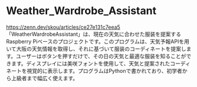 # Weather_Wardrobe_Assistant
https://zenn.dev/skou/articles/ce27e131c7eea5  
「WeatherWardrobeAssistant」は、現在の天気に合わせた服装を提案するRaspberry Piベースのプロジェクトです。このプログラムは、天気予報APIを用いて大阪の天気情報を取得し、それに基づいて服装のコーディネートを提案します。ユーザーはボタンを押すだけで、その日の天気と最適な服装を知ることができます。ディスプレイには美咲フォントを使用して、天気と提案されたコーディネートを視覚的に表示します。プログラムはPythonで書かれており、初学者から上級者まで幅広く使えます。
